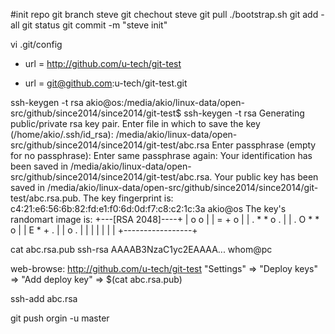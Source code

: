 #init repo
git branch steve
git chechout steve
git pull
./bootstrap.sh
git add -all
git status
git commit -m "steve init"

vi .git/config
- url = http://github.com/u-tech/git-test
+ url = git@github.com:u-tech/git-test.git

ssh-keygen -t rsa
akio@os:/media/akio/linux-data/open-src/github/since2014/since2014/git-test$ ssh-keygen -t rsa
Generating public/private rsa key pair.
Enter file in which to save the key (/home/akio/.ssh/id_rsa): /media/akio/linux-data/open-src/github/since2014/since2014/git-test/abc.rsa
Enter passphrase (empty for no passphrase): 
Enter same passphrase again: 
Your identification has been saved in /media/akio/linux-data/open-src/github/since2014/since2014/git-test/abc.rsa.
Your public key has been saved in /media/akio/linux-data/open-src/github/since2014/since2014/git-test/abc.rsa.pub.
The key fingerprint is:
c4:21:e6:56:6b:82:fd:e1:f0:6d:0d:f7:c8:c2:1c:3a akio@os
The key's randomart image is:
+---[RSA 2048]----+
|      o o        |
|     = + o       |
|    . * * o .    |
|     . O * * o   |
|        E * + .  |
|         o .     |
|                 |
|                 |
|                 |
+-----------------+



cat abc.rsa.pub 
ssh-rsa AAAAB3NzaC1yc2EAAAA... whom@pc

web-browse: http://github.com/u-tech/git-test
"Settings" => "Deploy keys" => "Add deploy key" => $(cat abc.rsa.pub)

ssh-add abc.rsa

git push orgin -u master

